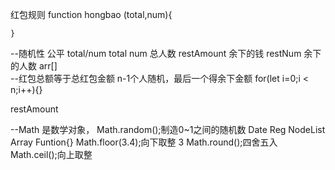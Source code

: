红包规则
    function hongbao (total,num){
    
    }


--随机性 
   公平 total/num
   total num 总人数
   restAmount 余下的钱
   restNum  余下的人数
   arr[]  
--红包总额等于总红包金额
   n-1个人随机，最后一个得余下金额
   for(let i=0;i < n;i++){}
   
   restAmount

--Math 是数学对象，
   Math.random();制造0~1之间的随机数  Date Reg NodeList Array Funtion{}
   Math.floor(3.4);向下取整 3
   Math.round();四舍五入
   Math.ceil();向上取整